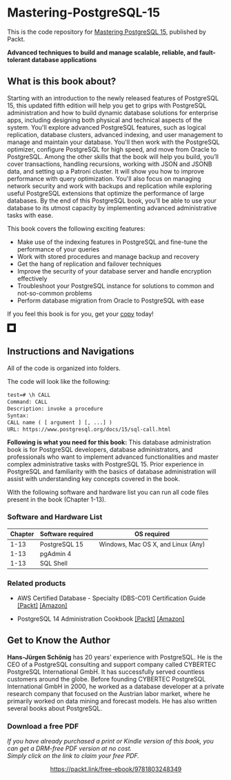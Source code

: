 # Mastering-PostgreSQL-15

<a href="https://www.amazon.in/dp/1803248343/ref=sr_1_1?crid=3T5WBS069FULM&keywords=mastering+postgresql+15&qid=1675152995&s=books&sprefix=mastering+postgresql+1%2Cstripbooks%2C354&sr=1-1" alt="Mastering PostgreSQL 15" height="256px" align="right"></a>

This is the code repository for [Mastering PostgreSQL 15](https://www.amazon.in/dp/1803248343/ref=sr_1_1?crid=3T5WBS069FULM&keywords=mastering+postgresql+15&qid=1675152995&s=books&sprefix=mastering+postgresql+1%2Cstripbooks%2C354&sr=1-1), published by Packt.

**Advanced techniques to build and manage scalable, reliable, and fault-tolerant database applications**

## What is this book about?
Starting with an introduction to the newly released features of PostgreSQL 15, this updated fifth edition will help you get to grips with PostgreSQL administration and how to build dynamic database solutions for enterprise apps, including designing both physical and technical aspects of the system.
You'll explore advanced PostgreSQL features, such as logical replication, database clusters, advanced indexing, and user management to manage and maintain your database. You'll then work with the PostgreSQL optimizer, configure PostgreSQL for high speed, and move from Oracle to PostgreSQL. Among the other skills that the book will help you build, you’ll cover transactions, handling recursions, working with JSON and JSONB data, and setting up a Patroni cluster. It will show you how to improve performance with query optimization. You'll also focus on managing network security and work with backups and replication while exploring useful PostgreSQL extensions that optimize the performance of large databases.
By the end of this PostgreSQL book, you’ll be able to use your database to its utmost capacity by implementing advanced administrative tasks with ease.

This book covers the following exciting features: 
* Make use of the indexing features in PostgreSQL and fine-tune the performance of your queries
* Work with stored procedures and manage backup and recovery
* Get the hang of replication and failover techniques
* Improve the security of your database server and handle encryption effectively
* Troubleshoot your PostgreSQL instance for solutions to common and not-so-common problems
* Perform database migration from Oracle to PostgreSQL with ease

If you feel this book is for you, get your [copy](https://www.amazon.com/dp/1803248343) today!

<a href="https://www.packtpub.com/?utm_source=github&utm_medium=banner&utm_campaign=GitHubBanner"><img src="https://raw.githubusercontent.com/PacktPublishing/GitHub/master/GitHub.png" alt="https://www.packtpub.com/" border="5" /></a>

## Instructions and Navigations
All of the code is organized into folders.

The code will look like the following:
```
test=# \h CALL
Command: CALL
Description: invoke a procedure
Syntax:
CALL name ( [ argument ] [, ...] )
URL: https://www.postgresql.org/docs/15/sql-call.html
```

**Following is what you need for this book:**
This database administration book is for PostgreSQL developers, database administrators, and professionals who want to implement advanced functionalities and master complex administrative tasks with PostgreSQL 15. Prior experience in PostgreSQL and familiarity with the basics of database administration will assist with understanding key concepts covered in the book.	

With the following software and hardware list you can run all code files present in the book (Chapter 1-13).

### Software and Hardware List

| Chapter  | Software required                                                                    | OS required                        |
| -------- | -------------------------------------------------------------------------------------| -----------------------------------|
|  		 1-13| PostgreSQL 15   							                                            			  | Windows, Mac OS X, and Linux (Any) |
|       1-13| pgAdmin  4                                                                              |                             |
|       1-13| SQL Shell                                    |                                                                             |

### Related products <Other books you may enjoy>
* AWS Certified Database - Specialty (DBS-C01) Certification Guide [[Packt]](<Book link on Packtpub>) [[Amazon]](https://www.amazon.com/dp/1803243104)

* PostgreSQL 14 Administration Cookbook [[Packt]](<Book link on Packtpub>) [[Amazon]](https://www.amazon.com/dp/1803248971)

## Get to Know the Author
**Hans-Jürgen Schönig** has 20 years’ experience with PostgreSQL. He is the CEO of a PostgreSQL consulting and support company called CYBERTEC PostgreSQL International GmbH. It has successfully served countless customers around the globe. Before founding CYBERTEC PostgreSQL International GmbH in 2000, he worked as a database developer at a private research company that focused on the Austrian labor market, where he primarily worked on data mining and forecast models. He has also written several books about PostgreSQL.	

### Download a free PDF

 <i>If you have already purchased a print or Kindle version of this book, you can get a DRM-free PDF version at no cost.<br>Simply click on the link to claim your free PDF.</i>
<p align="center"> <a href="https://packt.link/free-ebook/9781803248349">https://packt.link/free-ebook/9781803248349 </a> </p>